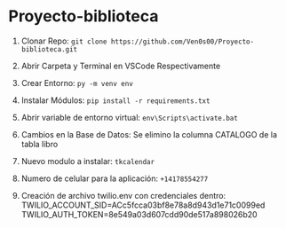 # Proyecto-biblioteca

1. Clonar Repo: `git clone https://github.com/Ven0s00/Proyecto-biblioteca.git`  
2. Abrir Carpeta y Terminal en VSCode Respectivamente  
3. Crear Entorno: `py -m venv env`  
4. Instalar Módulos: `pip install -r requirements.txt`
5. Abrir variable de entorno virtual: `env\Scripts\activate.bat`


6. Cambios en la Base de Datos: Se elimino la columna CATALOGO de la tabla libro
7. Nuevo modulo a instalar:  `tkcalendar`
8. Numero de celular para la aplicación: `+14178554277`
9. Creación de archivo twilio.env con credenciales dentro: TWILIO_ACCOUNT_SID=ACc5fcca03bf8e78a8d943d1e71c0099ed
TWILIO_AUTH_TOKEN=8e549a03d607cdd90de517a898026b20